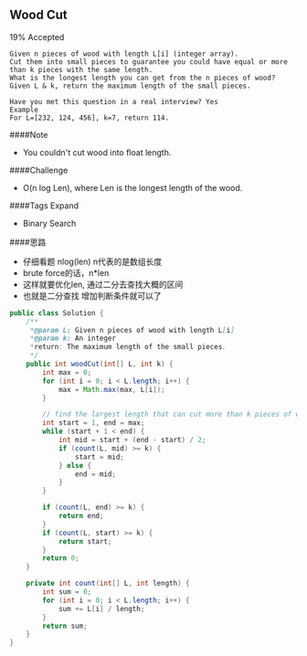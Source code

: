 ## Wood Cut

19% Accepted

	Given n pieces of wood with length L[i] (integer array).
    Cut them into small pieces to guarantee you could have equal or more than k pieces with the same length.
    What is the longest length you can get from the n pieces of wood? Given L & k, return the maximum length of the small pieces.

	Have you met this question in a real interview? Yes
	Example
	For L=[232, 124, 456], k=7, return 114.

####Note
- You couldn't cut wood into float length.

####Challenge
- O(n log Len), where Len is the longest length of the wood.

####Tags Expand
- Binary Search

####思路
- 仔细看题 nlog(len) n代表的是数组长度
- brute force的话，n*len
- 这样就要优化len, 通过二分去查找大概的区间
- 也就是二分查找 增加判断条件就可以了

```java
public class Solution {
    /**
     *@param L: Given n pieces of wood with length L[i]
     *@param k: An integer
     *return: The maximum length of the small pieces.
     */
    public int woodCut(int[] L, int k) {
        int max = 0;
        for (int i = 0; i < L.length; i++) {
            max = Math.max(max, L[i]);
        }

        // find the largest length that can cut more than k pieces of wood.
        int start = 1, end = max;
        while (start + 1 < end) {
            int mid = start + (end - start) / 2;
            if (count(L, mid) >= k) {
                start = mid;
            } else {
                end = mid;
            }
        }

        if (count(L, end) >= k) {
            return end;
        }
        if (count(L, start) >= k) {
            return start;
        }
        return 0;
    }

    private int count(int[] L, int length) {
        int sum = 0;
        for (int i = 0; i < L.length; i++) {
            sum += L[i] / length;
        }
        return sum;
    }
}
```
